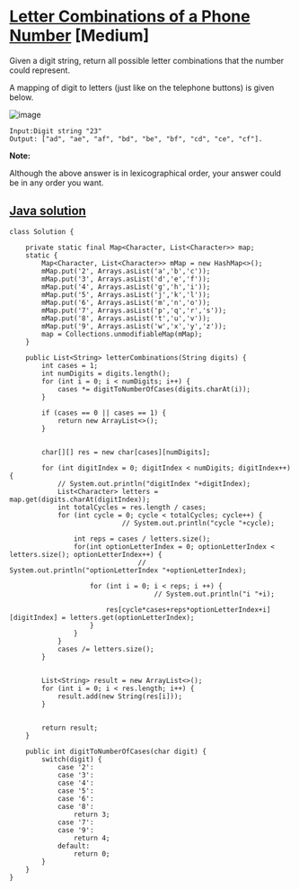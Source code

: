 # [Letter Combinations of a Phone Number](https://leetcode.com/problems/letter-combinations-of-a-phone-number/description/) [Medium]


Given a digit string, return all possible letter combinations that the number could represent.

A mapping of digit to letters (just like on the telephone buttons) is given below.

![image](https://upload.wikimedia.org/wikipedia/commons/thumb/7/73/Telephone-keypad2.svg/200px-Telephone-keypad2.svg.png)


```
Input:Digit string "23"
Output: ["ad", "ae", "af", "bd", "be", "bf", "cd", "ce", "cf"].
```
**Note:**

Although the above answer is in lexicographical order, your answer could be in any order you want.

## [Java solution](https://leetcode.com/submissions/detail/140560736/)
```
class Solution {
    
    private static final Map<Character, List<Character>> map;
    static {
        Map<Character, List<Character>> mMap = new HashMap<>();
        mMap.put('2', Arrays.asList('a','b','c'));
        mMap.put('3', Arrays.asList('d','e','f'));
        mMap.put('4', Arrays.asList('g','h','i'));
        mMap.put('5', Arrays.asList('j','k','l'));
        mMap.put('6', Arrays.asList('m','n','o'));
        mMap.put('7', Arrays.asList('p','q','r','s'));
        mMap.put('8', Arrays.asList('t','u','v'));
        mMap.put('9', Arrays.asList('w','x','y','z'));
        map = Collections.unmodifiableMap(mMap);
    }
    
    public List<String> letterCombinations(String digits) {
        int cases = 1;
        int numDigits = digits.length();
        for (int i = 0; i < numDigits; i++) {
            cases *= digitToNumberOfCases(digits.charAt(i));
        }
        
        if (cases == 0 || cases == 1) {
            return new ArrayList<>();
        }
        
        
        char[][] res = new char[cases][numDigits];
        
        for (int digitIndex = 0; digitIndex < numDigits; digitIndex++) {
            // System.out.println("digitIndex "+digitIndex);
            List<Character> letters = map.get(digits.charAt(digitIndex));
            int totalCycles = res.length / cases;
            for (int cycle = 0; cycle < totalCycles; cycle++) {
                            // System.out.println("cycle "+cycle);

                int reps = cases / letters.size();
                for(int optionLetterIndex = 0; optionLetterIndex < letters.size(); optionLetterIndex++) {
                                // System.out.println("optionLetterIndex "+optionLetterIndex);

                    for (int i = 0; i < reps; i ++) {
                                    // System.out.println("i "+i);

                        res[cycle*cases+reps*optionLetterIndex+i][digitIndex] = letters.get(optionLetterIndex);
                    }
                }
            }
            cases /= letters.size();
        }
        
        
        List<String> result = new ArrayList<>();
        for (int i = 0; i < res.length; i++) {
            result.add(new String(res[i]));
        } 
        
        
        return result;
    }
    
    public int digitToNumberOfCases(char digit) {
        switch(digit) {
            case '2':
            case '3':
            case '4':
            case '5':
            case '6':
            case '8':
                return 3;
            case '7':
            case '9':
                return 4;
            default:
                return 0;
        }
    }
}
```
